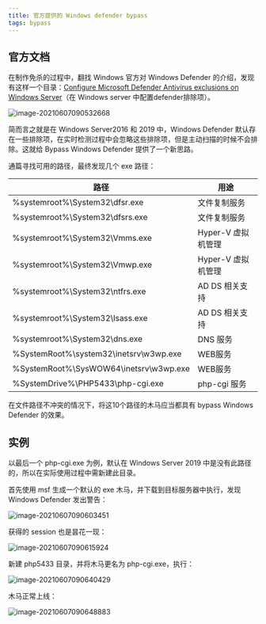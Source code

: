 ```yaml
---
title: 官方提供的 Windows defender bypass
tags: bypass
---
```


## 官方文档

在制作免杀的过程中，翻找 Windows 官方对 Windows Defender 的介绍，发现有这样一个目录：[Configure Microsoft Defender Antivirus exclusions on Windows Server](https://docs.microsoft.com/en-us/microsoft-365/security/defender-endpoint/configure-server-exclusions-microsoft-defender-antivirus?view=o365-worldwide#list-of-automatic-exclusions)（在 Windows server 中配置defender排除项）。

![image-20210607090532668](https://ryze-1258886299.cos.ap-beijing.myqcloud.com/20220329095653.png)

简而言之就是在 Windows Server2016 和 2019 中，Windows Defender 默认存在一些排除项，在实时检测过程中会忽略这些排除项，但是主动扫描的时候不会排除。这就给 Bypass Windows Defender 提供了一个新思路。

通篇寻找可用的路径，最终发现几个 exe 路径：

| 路径                                   | 用途               |
| -------------------------------------- | ------------------ |
| %systemroot%\System32\dfsr.exe         | 文件复制服务       |
| %systemroot%\System32\dfsrs.exe        | 文件复制服务       |
| %systemroot%\System32\Vmms.exe         | Hyper-V 虚拟机管理 |
| %systemroot%\System32\Vmwp.exe         | Hyper-V 虚拟机管理 |
| %systemroot%\System32\ntfrs.exe        | AD DS 相关支持     |
| %systemroot%\System32\lsass.exe        | AD DS 相关支持     |
| %systemroot%\System32\dns.exe          | DNS 服务           |
| %SystemRoot%\system32\inetsrv\w3wp.exe | WEB服务            |
| %SystemRoot%\SysWOW64\inetsrv\w3wp.exe | WEB服务            |
| %SystemDrive%\PHP5433\php-cgi.exe      | php-cgi 服务       |

在文件路径不冲突的情况下，将这10个路径的木马应当都具有 bypass Windows Defender 的效果。

## 实例

以最后一个 php-cgi.exe 为例，默认在 Windows Server 2019 中是没有此路径的，所以在实际使用过程中需新建此目录。

首先使用 msf 生成一个默认的 exe 木马，并下载到目标服务器中执行，发现 Windows Defender 发出警告：

![image-20210607090603451](https://ryze-1258886299.cos.ap-beijing.myqcloud.com/20220329095659.png)

获得的 session 也是昙花一现：

![image-20210607090615924](https://ryze-1258886299.cos.ap-beijing.myqcloud.com/20220329095702.png)

新建 php5433 目录，并将木马更名为 php-cgi.exe，执行：

![image-20210607090640429](https://ryze-1258886299.cos.ap-beijing.myqcloud.com/20220329095704.png)



木马正常上线：

![image-20210607090648883](https://ryze-1258886299.cos.ap-beijing.myqcloud.com/20220329095707.png)